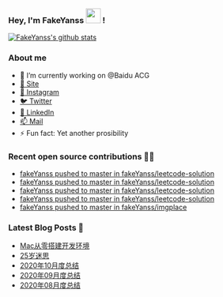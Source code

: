 ### Hey, I'm FakeYanss <img src="https://media.giphy.com/media/hvRJCLFzcasrR4ia7z/giphy.gif" width="30px"> !

[![FakeYanss's github stats](https://github-readme-stats.vercel.app/api?username=fakeyanss)](https://github.com/fakeyanss)

### About me
- 🔭 I’m currently working on @Baidu ACG
- [🦓 Site](https://foreti.me)
- [📸 Instagram](https://www.instagram.com/fakeyanss/)
- [🐦 Twitter](https://twitter.com/fakeYanss)
- [💼 LinkedIn](https://www.linkedin.com/in/foretime) 
- [📫 Mail](mailto:yanshisangc@gmail.com)
- ⚡ Fun fact: Yet another prosibility

### Recent open source contributions 👨‍💻

<!-- GITHUB:START -->
- [fakeYanss pushed to master in fakeYanss/leetcode-solution](https://github.com/fakeYanss/leetcode-solution/compare/0bba413a23...e28a3863ab)
- [fakeYanss pushed to master in fakeYanss/leetcode-solution](https://github.com/fakeYanss/leetcode-solution/compare/08e7dfc5a2...0bba413a23)
- [fakeYanss pushed to master in fakeYanss/leetcode-solution](https://github.com/fakeYanss/leetcode-solution/compare/52e831cdd6...08e7dfc5a2)
- [fakeYanss pushed to master in fakeYanss/leetcode-solution](https://github.com/fakeYanss/leetcode-solution/compare/25e77048ca...52e831cdd6)
- [fakeYanss pushed to master in fakeYanss/imgplace](https://github.com/fakeYanss/imgplace/compare/f06211cbbb...3af12e5ed5)
<!-- GITHUB:END -->

### Latest Blog Posts 📕
<!-- BLOG:START -->
- [Mac从零搭建开发环境](https://foreti.me/blog/2021/03/14/setup-env-on-mac/)
- [25岁迷思](https://foreti.me/blog/2021/01/09/thinking-at-25-years-old/)
- [2020年10月度总结](https://foreti.me/blog/2020/10/28/2020-10-review/)
- [2020年09月度总结](https://foreti.me/blog/2020/10/28/2020-09-review/)
- [2020年08月度总结](https://foreti.me/blog/2020/09/05/2020-08-review/)
<!-- BLOG:END -->
